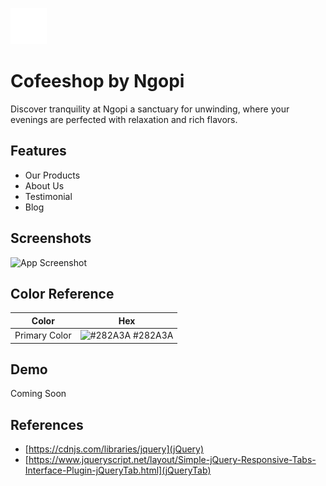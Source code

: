
![Logo](https://github.com/TCherylene/coffe-shop/blob/main/assets/logo/Logo_White.png)


# Cofeeshop by Ngopi

Discover tranquility at Ngopi a sanctuary for unwinding, where your evenings are perfected with relaxation and rich flavors. 



## Features

- Our Products
- About Us
- Testimonial
- Blog


## Screenshots

![App Screenshot](https://via.placeholder.com/468x300?text=App+Screenshot+Here)

## Color Reference

| Color             | Hex                                                                |
| ----------------- | ------------------------------------------------------------------ |
| Primary Color | ![#282A3A](https://via.placeholder.com/10/282A3A?text=+) #282A3A |



## Demo

Coming Soon

## References

- [https://cdnjs.com/libraries/jquery](jQuery)
- [https://www.jqueryscript.net/layout/Simple-jQuery-Responsive-Tabs-Interface-Plugin-jQueryTab.html](jQueryTab)

